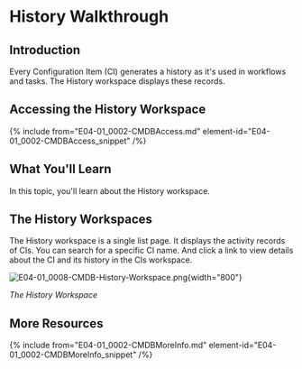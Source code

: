 # History Walkthrough

## Introduction

Every Configuration Item (CI) generates a history as it's used in workflows and tasks. The History workspace displays these records.

## Accessing the History Workspace

{% include from="E04-01_0002-CMDBAccess.md" element-id="E04-01_0002-CMDBAccess_snippet" /%}


## What You'll Learn

In this topic, you'll learn about the History workspace.


## The History Workspaces

The History workspace is a single list page. It displays the activity records of CIs. You can search for a specific CI name. And click a link to view details about the CI and its history in the CIs workspace.

![E04-01_0008-CMDB-History-Workspace.png](E04-01_0008-CMDB-History-Workspace.png){width="800"}

*The History Workspace*


## More Resources

{% include from="E04-01_0002-CMDBMoreInfo.md" element-id="E04-01_0002-CMDBMoreInfo_snippet" /%}
